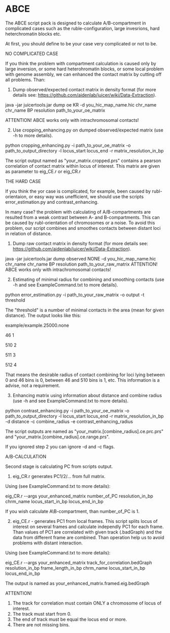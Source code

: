 # ABCE
The ABCE script pack is designed to calculate A/B-compartment in complicated cases such as the ruble-configuration, large invesrions, hard heterchromatin blocks etc.

At first, you should define to be your case very complicated or not to be.

NO COMPLICATED CASE

If you think the problem with compartment calculation is caused only by large inversion, or some hard heterohromatin blocks, or some local problem with genome assembly, we can enhanced the contact matrix by cutting off all problems.
Than:
1) Dump observed/expected contact matrix in density format (for more details see: https://github.com/aidenlab/juicer/wiki/Data-Extraction).

java -jar juicertools.jar dump oe KR -d you_hic_map_name.hic chr_name chr_name BP resolution path_to_your_oe_matrix

ATTENTION! ABCE works only with intrachromosomal contacts!

2) Use cropping_enhancing.py on dumped observed/expected matrix (use -h to more details).

python cropping_enhancing.py -i path_to_your_oe_matrix -o path_to_output_directory -l locus_start locus_end -r matrix_resolution_in_bp

The script output named as "your_matrix.cropped.prs" contains a pearson correlation of contact matrix within locus of interest. This matrix are given as parameter to eig_CE.r or eig_CR.r

THE HARD CASE

If you think the yor case is complicated, for example, been caused by rubl-orientaion, or easy way was unefficient, we should use the scripts error_estimation.py and contrast_enhancing.

In many case? the problem with calculating of A/B-compartments are resulted from a weak contrast between A- and B-compartments. This can be caused by rubl-orientation of chromosomes or a noise. To avoid this problem, our script combines and smoothes contacts between distant loci in relation of distance.

1) Dump raw contact matrix in density format (for more details see: https://github.com/aidenlab/juicer/wiki/Data-Extraction).

java -jar juicertools.jar dump observed NONE -d you_hic_map_name.hic chr_name chr_name BP resolution path_to_your_raw_matrix
ATTENTION! ABCE works only with intrachromosomal contacts!

2) Estimating of minimal radius for combining and smoothing contacts (use -h and see ExampleCommand.txt to more details).

python error_estimation.py -i path_to_your_raw_matrix -o output -t threshold

The "threshold" is a number of minimal contacts in the area (mean for given distance).
The output looks like this:

example/example.25000.none

46 1

510 2

511 3

512 4

That means the desirable radius of contact combining for loci lying between 0 and 46 bins is 0, between 46 and 510 bins is 1, etc. This information is a advise, not a requirement. 

3) Enhancing matrix using information about distance and combine radius (use -h and see ExampleCommand.txt to more details).

python contrast_enhancing.py -i path_to_your_oe_matrix -o path_to_output_directory -l locus_start locus_end -r matrix_resolution_in_bp -d distance -c combine_radius -e contrast_enhancing_radius

The script outputs are named as "your_matrix.[combine_radius].ce.prc.prs" and "your_matrix.[combine_radius].ce.range.prs".

If you ignored step 2 you can ignore -d and -c flags.

A/B-CALCULATION

Second stage is calculating PC from scripts output. 

1) eig_CR.r generates PC1/2/... from full matrix.

Using (see ExampleCommand.txt to more details):

eig_CR.r --args your_enhanced_matrix number_of_PC resolution_in_bp chrm_name locus_start_in_bp locus_end_in_bp 

If you wish calculate A\B-compartment, than number_of_PC is 1.

2) eig_CE.r - generates PC1 from local frames.
This script splits locus of interest on several frames and calculate independly PC1 for each frame. Than values of PC1 are correlated with given track (.badGraph) and the data from different frame are combined. Than operation help us to avoid problems with distant interaction.

Using (see ExampleCommand.txt to more details):

eig_CE.r --args your_enhanced_matrix track_for_correlation.bedGraph resolution_in_bp frame_length_in_bp chrm_name locus_start_in_bp locus_end_in_bp 

The output is named as your_enhanced_matrix.framed.eig.bedGraph

ATTENTION! 
1) The track for correlation must contain ONLY a chromosome of locus of interest.
2) The track must start from 0.
3) The end of track must be equal the locus end or more.
4) There are not missing bins.
